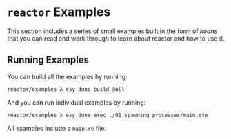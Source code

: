 # `reactor` Examples

This section includes a series of small examples built in the form of _koans_
that you can read and work through to learn about reactor and how to use it.

## Running Examples

You can build all the examples by running:

```sh
reactor/examples λ esy dune build @all
```

And you can run individual examples by running:

```sh
reactor/examples λ esy dune exec ./01_spawning_processes/main.exe
```

All examples include a `main.re` file.
